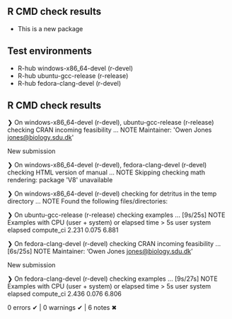 ## R CMD check results

* This is a new package

## Test environments
- R-hub windows-x86_64-devel (r-devel)
- R-hub ubuntu-gcc-release (r-release)
- R-hub fedora-clang-devel (r-devel)

## R CMD check results
❯ On windows-x86_64-devel (r-devel), ubuntu-gcc-release (r-release)
  checking CRAN incoming feasibility ... NOTE
  Maintainer: 'Owen Jones <jones@biology.sdu.dk>'
  
  New submission

❯ On windows-x86_64-devel (r-devel), fedora-clang-devel (r-devel)
  checking HTML version of manual ... NOTE
  Skipping checking math rendering: package 'V8' unavailable

❯ On windows-x86_64-devel (r-devel)
  checking for detritus in the temp directory ... NOTE
  Found the following files/directories:

❯ On ubuntu-gcc-release (r-release)
  checking examples ... [9s/25s] NOTE
  Examples with CPU (user + system) or elapsed time > 5s
              user system elapsed
  compute_ci 2.231  0.075   6.881

❯ On fedora-clang-devel (r-devel)
  checking CRAN incoming feasibility ... [6s/25s] NOTE
  Maintainer: ‘Owen Jones <jones@biology.sdu.dk>’
  
  New submission

❯ On fedora-clang-devel (r-devel)
  checking examples ... [9s/27s] NOTE
  Examples with CPU (user + system) or elapsed time > 5s
              user system elapsed
  compute_ci 2.436  0.076   6.806

0 errors ✔ | 0 warnings ✔ | 6 notes ✖
